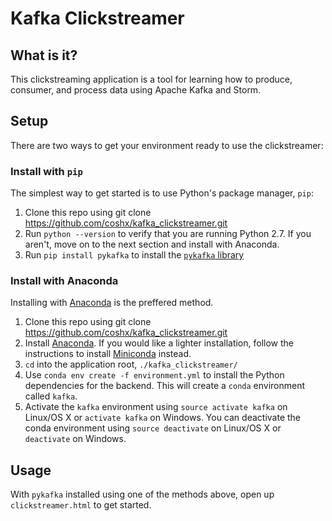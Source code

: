 # Kafka Clickstreamer

## What is it?
This clickstreaming application is a tool for learning how to produce, consumer, and process data using Apache Kafka and Storm.

## Setup
There are two ways to get your environment ready to use the clickstreamer:

### Install with `pip`
The simplest way to get started is to use Python's package manager, `pip`:

  1. Clone this repo using git clone https://github.com/coshx/kafka_clickstreamer.git
  1. Run `python --version` to verify that you are running Python 2.7. If you aren't, move on to the next section and install with Anaconda.
  1. Run `pip install pykafka` to install the [`pykafka` library](https://github.com/Parsely/pykafka)

### Install with Anaconda
Installing with [Anaconda](http://conda.pydata.org/docs/installation.html) is the preffered method.

  1. Clone this repo using git clone https://github.com/coshx/kafka_clickstreamer.git
  1. Install [Anaconda](http://conda.pydata.org/docs/installation.html). If you would like a lighter installation, follow the instructions to install [Miniconda](http://conda.pydata.org/docs/install/quick.html) instead.
  1. `cd` into the application root, `./kafka_clickstreamer/`
  1. Use `conda env create -f environment.yml` to install the Python dependencies for the backend. This will create a `conda` environment called `kafka`.
  1. Activate the `kafka` environment using `source activate kafka` on Linux/OS X or `activate kafka` on Windows. You can deactivate the conda environment using `source deactivate` on Linux/OS X or `deactivate` on Windows.

## Usage
With `pykafka` installed using one of the methods above, open up `clickstreamer.html` to get started.
